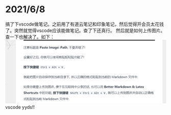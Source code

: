 # 2021/6/8 
搞了下vscode做笔记。之前用了有道云笔记和印象笔记，然后觉得开会员太花钱了。突然就觉得vscode应该能做笔记。查了下还真行。 
然后就是如何上传图片。查一下也解决了。如下：
![](../attachments/2021-06-08-16-53-37.png)  
vscode yyds!!  
